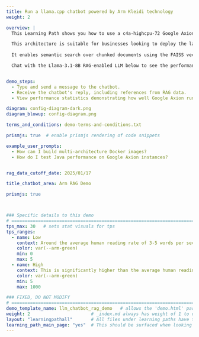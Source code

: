```yaml
---
title: Run a llama.cpp chatbot powered by Arm Kleidi technology
weight: 2

overview: | 
  This Learning Path shows you how to use a c4a-highcpu-72 Google Axion instance powered by an Arm Neoverse CPU to build a simple Token-as-a-Service (TaaS) RAG-enabled server that you can then use to provide a chatbot to serve a small number of concurrent users.

  This architecture is suitable for businesses looking to deploy the latest Generative AI technologies with RAG capabilities using their existing CPU compute capacity and deployment pipelines. 
  
  It enables semantic search over chunked documents using the FAISS vector store. The demo uses the open source llama.cpp framework, which Arm has enhanced with its own Kleidi technologies. Further optimizations are achieved by using the smaller 8 billion parameter Llama 3.1 model, which has been quantized to optimize memory usage. 

  Chat with the Llama-3.1-8B RAG-enabled LLM below to see the performance for yourself, and then follow the Learning Path to build your own Generative AI service on Arm Neoverse.


demo_steps:
  - Type and send a message to the chatbot.
  - Receive the chatbot's reply, including references from RAG data.
  - View performance statistics demonstrating how well Google Axion runs LLMs. 

diagram: config-diagram-dark.png
diagram_blowup: config-diagram.png

terms_and_conditions: demo-terms-and-conditions.txt

prismjs: true  # enable prismjs rendering of code snippets

example_user_prompts:
  - How can I build multi-architecture Docker images?
  - How do I test Java performance on Google Axion instances?


rag_data_cutoff_date: 2025/01/17

title_chatbot_area: Arm RAG Demo

prismjs: true



### Specific details to this demo
# ================================================================================
tps_max: 30   # sets stat visuals for tps
tps_ranges:
  - name: Low
    context: Around the average human reading rate of 3-5 words per second.
    color: var(--arm-green)
    min: 0
    max: 5
  - name: High
    context: This is significantly higher than the average human reading rate of 5 words per second, delivering a stable and usable user chatbot experience from the Llama-3.1-8B LLM.
    color: var(--arm-green)
    min: 5
    max: 1000

### FIXED, DO NOT MODIFY
# ================================================================================
demo_template_name: llm_chatbot_rag_demo   # allows the 'demo.html' partial to route to the correct Configuration and Demo/Stats sub partials for page render.
weight: 2                       # _index.md always has weight of 1 to order correctly
layout: "learningpathall"       # All files under learning paths have this same wrapper
learning_path_main_page: "yes"  # This should be surfaced when looking for related content. Only set for _index.md of learning path content.
---
```

